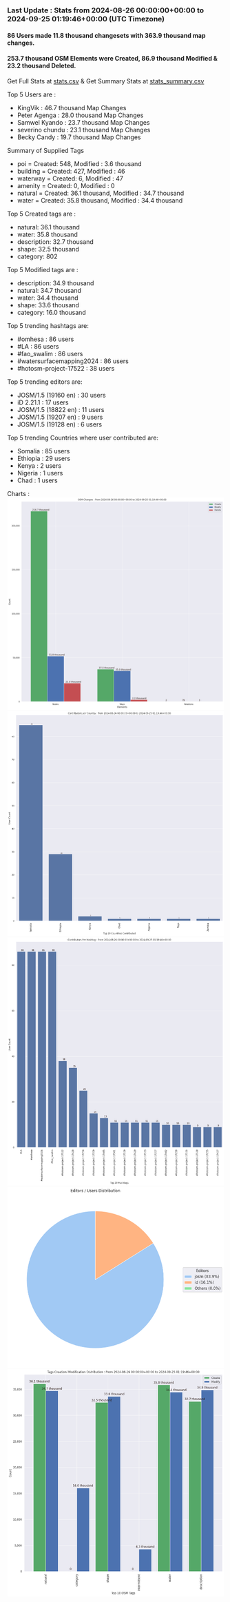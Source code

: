 ### Last Update : Stats from 2024-08-26 00:00:00+00:00 to 2024-09-25 01:19:46+00:00 (UTC Timezone)

#### 86 Users made 11.8 thousand changesets with 363.9 thousand map changes.
#### 253.7 thousand OSM Elements were Created, 86.9 thousand Modified & 23.2 thousand Deleted.
Get Full Stats at [stats.csv](/stats/watersurfacemapping/Daily/stats.csv)
 & Get Summary Stats at [stats_summary.csv](/stats/watersurfacemapping/Daily/stats_summary.csv)

Top 5 Users are : 
- KingVik : 46.7 thousand Map Changes
- Peter Agenga : 28.0 thousand Map Changes
- Samwel Kyando : 23.7 thousand Map Changes
- severino chundu : 23.1 thousand Map Changes
- Becky Candy : 19.7 thousand Map Changes

Summary of Supplied Tags
- poi = Created: 548, Modified : 3.6 thousand
- building = Created: 427, Modified : 46
- waterway = Created: 6, Modified : 47
- amenity = Created: 0, Modified : 0
- natural = Created: 36.1 thousand, Modified : 34.7 thousand
- water = Created: 35.8 thousand, Modified : 34.4 thousand


Top 5 Created tags are :
- natural: 36.1 thousand
- water: 35.8 thousand
- description: 32.7 thousand
- shape: 32.5 thousand
- category: 802


Top 5 Modified tags are :
- description: 34.9 thousand
- natural: 34.7 thousand
- water: 34.4 thousand
- shape: 33.6 thousand
- category: 16.0 thousand


Top 5 trending hashtags are:
- #omhesa : 86 users
- #LA : 86 users
- #fao_swalim : 86 users
- #watersurfacemapping2024 : 86 users
- #hotosm-project-17522 : 38 users


Top 5 trending editors are:
- JOSM/1.5 (19160 en) : 30 users
- iD 2.21.1 : 17 users
- JOSM/1.5 (18822 en) : 11 users
- JOSM/1.5 (19207 en) : 9 users
- JOSM/1.5 (19128 en) : 6 users


Top 5 trending Countries where user contributed are:
- Somalia : 85 users
- Ethiopia : 29 users
- Kenya : 2 users
- Nigeria : 1 users
- Chad : 1 users


 Charts : 
![Alt text](./stats_osm_changes.png) 
![Alt text](./stats_users_per_country.png) 
![Alt text](./stats_users_per_hashtag.png) 
![Alt text](./stats_editors_pie_chart.png) 
![Alt text](./stats_tags.png) 
